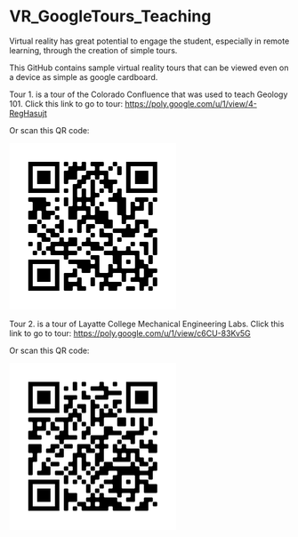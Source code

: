 # VR_GoogleTours_Teaching

Virtual reality has great potential to engage the student, especially in remote learning, through the creation of simple tours.

This GitHub contains sample virtual reality tours that can be viewed even on a device as simple as google cardboard.

Tour 1. is a tour of the Colorado Confluence that was used to teach Geology 101. 
Click this link to go to tour: https://poly.google.com/u/1/view/4-RegHasujt



Or scan this QR code:




<img src = "colorado.png" width="300" height="300">







Tour 2. is a tour of Layatte College Mechanical Engineering Labs. 
Click this link to go to tour: https://poly.google.com/u/1/view/c6CU-83Kv5G




Or scan this QR code:



<img src = "mechlabs.png" width="300" height="300">
